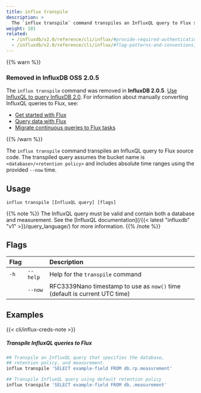 ```yaml
---
title: influx transpile
description: >
  The `influx transpile` command transpiles an InfluxQL query to Flux source code.
weight: 101
related:
  - /influxdb/v2.0/reference/cli/influx/#provide-required-authentication-credentials, influx CLI—Provide required authentication credentials
  - /influxdb/v2.0/reference/cli/influx/#flag-patterns-and-conventions, influx CLI—Flag patterns and conventions
---
```


{{% warn %}}
### Removed in InfluxDB OSS 2.0.5
The `influx transpile` command was removed in **InfluxDB 2.0.5**.
[Use InfluxQL to query InfluxDB 2.0](/influxdb/v2.0/query-data/influxql/).
For information about manually converting InfluxQL queries to Flux, see:

- [Get started with Flux](/influxdb/v2.0/query-data/get-started/)
- [Query data with Flux](/influxdb/v2.0/query-data/flux/)
- [Migrate continuous queries to Flux tasks](/influxdb/%762.0/upgrade/v1-to-v2/migrate-cqs/)
  <!-- Used the hex code in the link above to prevent v2.0 -> cloud replacement -->
{{% /warn %}}

The `influx transpile` command transpiles an InfluxQL query to Flux source code.
The transpiled query assumes the bucket name is `<database>/<retention policy>`
and includes absolute time ranges using the provided `--now` time.

## Usage
```
influx transpile [InfluxQL query] [flags]
```

{{% note %}}
The InfluxQL query must be valid and contain both a database and measurement.
See the [InfluxQL documentation](/{{< latest "influxdb" "v1" >}}/query_language/) for more information.
{{% /note %}}

## Flags
| Flag |          | Description                                                                |
|:---- |:---      |:-----------                                                                |
| `-h` | `--help` | Help for the `transpile` command                                           |
|      | `--now`  | RFC3339Nano timestamp to use as `now()` time (default is current UTC time) |

## Examples

{{< cli/influx-creds-note >}}

##### Transpile InfluxQL queries to Flux
```sh
## Transpile an InfluxQL query that specifies the database,
## retention policy, and measurement.
influx transpile 'SELECT example-field FROM db.rp.measurement'

## Transpile InfluxQL query using default retention policy
influx transpile 'SELECT example-field FROM db..measurement'
```
